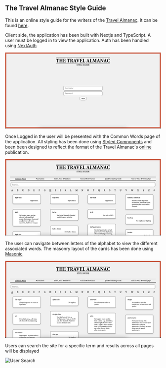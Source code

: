 ## The Travel Almanac Style Guide

This is an online style guide for the writers of the [Travel Almanac](https://www.travel-almanac.com/). It can be found [here](https://travel-almanac-style-guide.vercel.app/).

Client side, the application has been built with Nextjs and TypeScript. A user must be logged in to view the application. Auth has been handled using [NextAuth](https://github.com/nextauthjs/next-auth)

![Login handled using NextAuth](/img/login.png)

Once Logged in the user will be presented with the Common Words page of the application. All styling has been done using [Styled Components](https://github.com/styled-components) and been been designed to reflect the format of the Travel Almanac's [online](https://www.travel-almanac.com/) publication.

![Commons Words Page](/img/words.png)

The user can navigate between letters of the alphabet to view the different associated words. The masonry layout of the cards has been done using [Masonic](https://github.com/jaredLunde/masonic)

![Commons Words Page 2](/img/words2.png)

Users can search the site for a specific term and results across all pages will be displayed

![User Search](search)